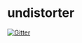 # undistorter

[![Gitter](https://badges.gitter.im/Join%20Chat.svg)](https://gitter.im/schneith/undistorter?utm_source=badge&utm_medium=badge&utm_campaign=pr-badge&utm_content=badge)
